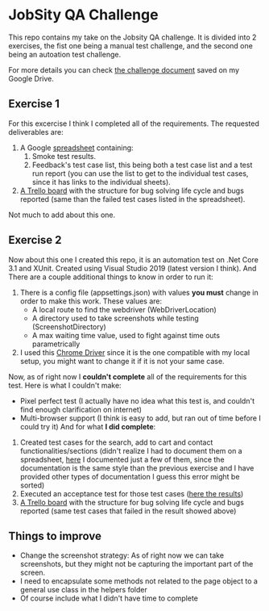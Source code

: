 #   JobSity QA Challenge

This repo contains my take on the Jobsity QA challenge. It is divided into 2 exercises, the fist one being a manual test challenge, and the second one being an autoation test challenge.

For more details you can check [the challenge document](https://drive.google.com/file/d/1rjr3gBM2KTlG8L48kkQpy4bMCfvzCg01/view?usp=sharing) saved on my Google Drive.

##  Exercise 1
For this excercise I think I completed all of the requirements. The requested deliverables are:

1. A Google [spreadsheet](https://docs.google.com/spreadsheets/d/1gSY-25xvhlYIuUHByprNL9204zfndYU0gjBrW6D5g8A/edit?usp=sharing) containing:
    1. Smoke test results.
    2. Feedback's test case list, this being both a test case list and a test run report (you can use the list to get to the individual test cases, since it has links to the individual sheets).
2. [A Trello board](https://trello.com/invite/b/w0A4PsUo/c75f2554abd4ae35b27ede464ea0ce8b/manual-test-board) with the structure for bug solving life cycle and bugs reported (same than the failed test cases listed in the spreadsheet).

Not much to add about this one.

##  Exercise 2
Now about this one I created this repo, it is an automation test on .Net Core 3.1 and XUnit. Created using Visual Studio 2019 (latest version I think). And There are a couple additional things to know in order to run it:
1.  There is a config file (appsettings.json) with values **you must** change in order to make this work. These values are:
    -   A local route to find the webdriver (WebDriverLocation)
    -   A directory used to take screenshots while testing (ScreenshotDirectory)
    -   A max waiting time value, used to fight against time outs parametrically
2. I used this [Chrome Driver](https://drive.google.com/file/d/1gdaXGeI5GKDz2stZsA4vW8q1OzmOohKC/view?usp=sharing) since it is the one compatible with my local setup, you might want to change it if it is not your same case.

Now, as of right now I **couldn't complete** all of the requirements for this test. Here is what I couldn't make:
-   Pixel perfect test (I actually have no idea what this test is, and couldn't find enough clarification on internet)
-   Multi-browser support (I think is easy to add, but ran out of time before I could try it)
And for what **I did complete**:
1.   Created test cases for the search, add to cart and contact functionalities/sections (didn't realize I had to document them on a spreadsheet, [here](https://docs.google.com/spreadsheets/d/1tL9HE6k7DuOYy4OKwBbgDXsp6zyz2Qs4Uj-d53wxcYQ/edit?usp=sharing) I documented just a few of them, since the documentation is the same style than the previous exercise and I have provided other types of documentation I guess this error might be sorted)
2.   Executed an acceptance test for those test cases ([here the results](https://drive.google.com/file/d/1XLFnPIEuYGcwNdQtOLpgq-l0VyalXjtA/view?usp=sharing))
3.   [A Trello board](https://trello.com/invite/b/2nEGQpaX/e361f5f4683246098e5493e80b8ba50e/automation-board) with the structure for bug solving life cycle and bugs reported (same test cases that failed in the result showed above)

##  Things to improve
-   Change the screenshot strategy: As of right now we can take screenshots, but they might not be capturing the important part of the screen.
-   I need to encapsulate some methods not related to the page object to a general use class in the helpers folder
-   Of course include what I didn't have time to complete